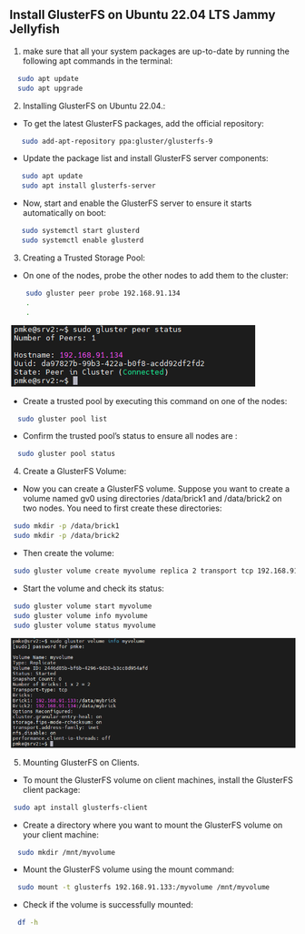  ## Install GlusterFS on Ubuntu 22.04 LTS Jammy Jellyfish
 1. make sure that all your system packages are up-to-date by running the following apt commands in the terminal:
  ```bash
    sudo apt update
    sudo apt upgrade
  ```
  2. Installing GlusterFS on Ubuntu 22.04.:  
   +  To get the latest GlusterFS packages, add the official repository:
 ```bash
    sudo add-apt-repository ppa:gluster/glusterfs-9
  ```    
  + Update the package list and install GlusterFS server components:
 ```bash
    sudo apt update
    sudo apt install glusterfs-server
  ```
   + Now, start and enable the GlusterFS server to ensure it starts automatically on boot:  
 ```bash
    sudo systemctl start glusterd
    sudo systemctl enable glusterd
 ```  
 3. Creating a Trusted Storage Pool:
 + On one of the nodes, probe the other nodes to add them to the cluster:
 ```bash
     sudo gluster peer probe 192.168.91.134
     .
     .
 ```  
 ![login image](./Capture2.PNG)

+ Create a trusted pool by executing this command on one of the nodes:
 ```bash
   sudo gluster pool list
```
+ Confirm the trusted pool’s status to ensure all nodes are :
 ```bash
   sudo gluster pool status
```
4. Create a GlusterFS Volume:
+ Now you can create a GlusterFS volume. Suppose you want to create a volume named gv0 using directories /data/brick1 and /data/brick2 on two nodes. You need to first create these directories:
 ```bash
  sudo mkdir -p /data/brick1
  sudo mkdir -p /data/brick2
```
+ Then create the volume:
 ```bash
  sudo gluster volume create myvolume replica 2 transport tcp 192.168.91.133:/data/brick1 192.168.91.134:/data/brick2 force
```
+ Start the volume and check its status:
 ```bash
  sudo gluster volume start myvolume
  sudo gluster volume info myvolume
  sudo gluster volume status myvolume
```
![login image](./Capture.PNG)

5. Mounting GlusterFS on Clients.
 + To mount the GlusterFS volume on client machines, install the GlusterFS client package:
 ```bash
  sudo apt install glusterfs-client
 ```
+ Create a directory where you want to mount the GlusterFS volume on your client machine:
 ```bash
   sudo mkdir /mnt/myvolume
 ```
 + Mount the GlusterFS volume using the mount command:
 ```bash
   sudo mount -t glusterfs 192.168.91.133:/myvolume /mnt/myvolume
 ```
+ Check if the volume is successfully mounted:
 ```bash
   df -h
 ```



